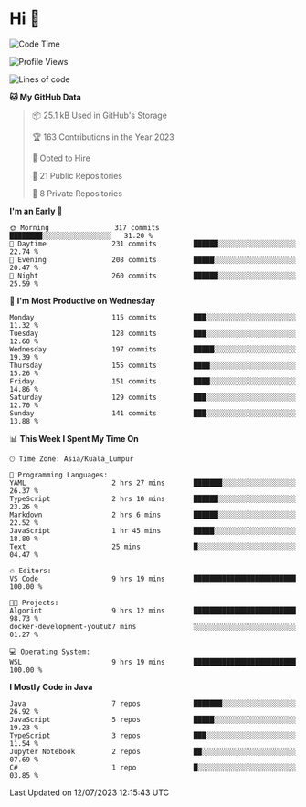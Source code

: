 <h1>Hi 👋</h1>

<!--START_SECTION:waka-->
![Code Time](http://img.shields.io/badge/Code%20Time-265%20hrs%2047%20mins-blue)

![Profile Views](http://img.shields.io/badge/Profile%20Views-20-blue)

![Lines of code](https://img.shields.io/badge/From%20Hello%20World%20I%27ve%20Written-1.1%20million%20lines%20of%20code-blue)

**🐱 My GitHub Data** 

> 📦 25.1 kB Used in GitHub's Storage 
 > 
> 🏆 163 Contributions in the Year 2023
 > 
> 💼 Opted to Hire
 > 
> 📜 21 Public Repositories 
 > 
> 🔑 8 Private Repositories 
 > 
**I'm an Early 🐤** 

```text
🌞 Morning                317 commits         ████████░░░░░░░░░░░░░░░░░   31.20 % 
🌆 Daytime                231 commits         ██████░░░░░░░░░░░░░░░░░░░   22.74 % 
🌃 Evening                208 commits         █████░░░░░░░░░░░░░░░░░░░░   20.47 % 
🌙 Night                  260 commits         ██████░░░░░░░░░░░░░░░░░░░   25.59 % 
```
📅 **I'm Most Productive on Wednesday** 

```text
Monday                   115 commits         ███░░░░░░░░░░░░░░░░░░░░░░   11.32 % 
Tuesday                  128 commits         ███░░░░░░░░░░░░░░░░░░░░░░   12.60 % 
Wednesday                197 commits         █████░░░░░░░░░░░░░░░░░░░░   19.39 % 
Thursday                 155 commits         ████░░░░░░░░░░░░░░░░░░░░░   15.26 % 
Friday                   151 commits         ████░░░░░░░░░░░░░░░░░░░░░   14.86 % 
Saturday                 129 commits         ███░░░░░░░░░░░░░░░░░░░░░░   12.70 % 
Sunday                   141 commits         ███░░░░░░░░░░░░░░░░░░░░░░   13.88 % 
```


📊 **This Week I Spent My Time On** 

```text
🕑︎ Time Zone: Asia/Kuala_Lumpur

💬 Programming Languages: 
YAML                     2 hrs 27 mins       ███████░░░░░░░░░░░░░░░░░░   26.37 % 
TypeScript               2 hrs 10 mins       ██████░░░░░░░░░░░░░░░░░░░   23.26 % 
Markdown                 2 hrs 6 mins        ██████░░░░░░░░░░░░░░░░░░░   22.52 % 
JavaScript               1 hr 45 mins        █████░░░░░░░░░░░░░░░░░░░░   18.80 % 
Text                     25 mins             █░░░░░░░░░░░░░░░░░░░░░░░░   04.47 % 

🔥 Editors: 
VS Code                  9 hrs 19 mins       █████████████████████████   100.00 % 

🐱‍💻 Projects: 
Algorint                 9 hrs 12 mins       █████████████████████████   98.73 % 
docker-development-youtub7 mins              ░░░░░░░░░░░░░░░░░░░░░░░░░   01.27 % 

💻 Operating System: 
WSL                      9 hrs 19 mins       █████████████████████████   100.00 % 
```

**I Mostly Code in Java** 

```text
Java                     7 repos             ███████░░░░░░░░░░░░░░░░░░   26.92 % 
JavaScript               5 repos             █████░░░░░░░░░░░░░░░░░░░░   19.23 % 
TypeScript               3 repos             ███░░░░░░░░░░░░░░░░░░░░░░   11.54 % 
Jupyter Notebook         2 repos             ██░░░░░░░░░░░░░░░░░░░░░░░   07.69 % 
C#                       1 repo              █░░░░░░░░░░░░░░░░░░░░░░░░   03.85 % 
```




 Last Updated on 12/07/2023 12:15:43 UTC
<!--END_SECTION:waka-->
